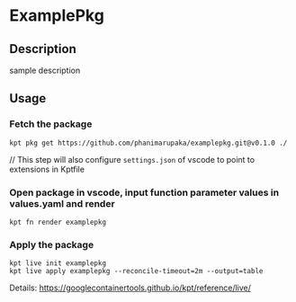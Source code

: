 # ExamplePkg

## Description
sample description

## Usage

### Fetch the package
`kpt pkg get https://github.com/phanimarupaka/examplepkg.git@v0.1.0 ./`

// This step will also configure `settings.json` of vscode to point to extensions in Kptfile

### Open package in vscode, input function parameter values in values.yaml and render
`kpt fn render examplepkg`

### Apply the package
```
kpt live init examplepkg
kpt live apply examplepkg --reconcile-timeout=2m --output=table
```
Details: https://googlecontainertools.github.io/kpt/reference/live/
